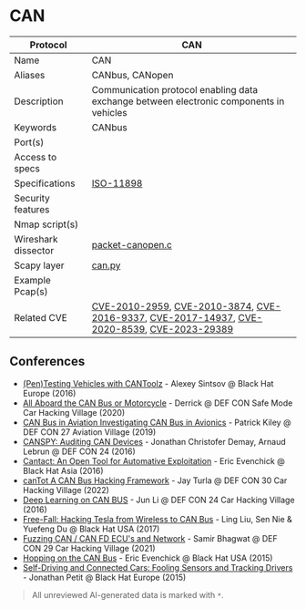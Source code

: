 # CAN

| Protocol | CAN |
|---|---|
| Name | CAN |
| Aliases | CANbus, CANopen |
| Description | Communication protocol enabling data exchange between electronic components in vehicles |
| Keywords | CANbus |
| Port(s) |  |
| Access to specs |  |
| Specifications | [ISO-11898](https://www.iso.org/standard/63648.html) |
| Security features |  |
| Nmap script(s) |  |
| Wireshark dissector | [packet-canopen.c](https://github.com/wireshark/wireshark/blob/master/epan/dissectors/packet-canopen.c) |
| Scapy layer | [can.py](https://github.com/secdev/scapy/blob/master/scapy/layers/can.py) |
| Example Pcap(s) |  |
| Related CVE | [CVE-2010-2959](https://nvd.nist.gov/vuln/detail/CVE-2010-2959), [CVE-2010-3874](https://nvd.nist.gov/vuln/detail/CVE-2010-3874), [CVE-2016-9337](https://nvd.nist.gov/vuln/detail/CVE-2016-9337), [CVE-2017-14937](https://nvd.nist.gov/vuln/detail/CVE-2017-14937), [CVE-2020-8539](https://nvd.nist.gov/vuln/detail/CVE-2020-8539), [CVE-2023-29389](https://nvd.nist.gov/vuln/detail/CVE-2023-29389) |

## Conferences
- [(Pen)Testing Vehicles with CANToolz](https://www.youtube.com/watch?v=-p47IYz-H-k) - Alexey Sintsov @ Black Hat Europe (2016)
- [All Aboard the CAN Bus or Motorcycle](https://www.youtube.com/watch?v=YSApvBDIVCM) - Derrick @ DEF CON Safe Mode Car Hacking Village (2020)
- [CAN Bus in Aviation Investigating CAN Bus in Avionics](https://www.youtube.com/watch?v=bydy7lbFyFU) - Patrick Kiley @ DEF CON 27 Aviation Village (2019)
- [CANSPY: Auditing CAN Devices](https://www.youtube.com/watch?v=vTsdxNGS_xc) - Jonathan Christofer Demay, Arnaud Lebrun @ DEF CON 24 (2016)
- [Cantact: An Open Tool for Automative Exploitation](https://www.youtube.com/watch?v=HzDW8ptMkDk) - Eric Evenchick @ Black Hat Asia (2016)
- [canTot A CAN Bus Hacking Framework](https://www.youtube.com/watch?v=OBC0v5KDcJg) - Jay Turla @ DEF CON 30 Car Hacking Village (2022)
- [Deep Learning on CAN BUS](https://www.youtube.com/watch?v=1QSo5sOfXtI) - Jun Li @ DEF CON 24 Car Hacking Village (2016)
- [Free-Fall: Hacking Tesla from Wireless to CAN Bus](https://www.youtube.com/watch?v=0w8J9bmCI54) - Ling Liu, Sen Nie & Yuefeng Du @ Black Hat USA (2017)
- [Fuzzing CAN / CAN FD ECU's and Network](https://www.youtube.com/watch?v=IMZ8DD4lTAY) - Samir Bhagwat @ DEF CON 29 Car Hacking Village (2021)
- [Hopping on the CAN Bus](https://www.youtube.com/watch?v=U1yecKUmnFo) - Eric Evenchick @ Black Hat USA (2015)
- [Self-Driving and Connected Cars: Fooling Sensors and Tracking Drivers](https://www.youtube.com/watch?v=C29UGFsIWVI) - Jonathan Petit @ Black Hat Europe (2015)

> All unreviewed AI-generated data is marked with `*`.
